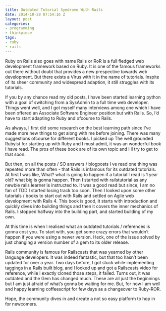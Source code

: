 ```yaml
---
title: Outdated Tutorial Syndrome With Rails
date: 2014-10-28 07:54:16 Z
layout: post
categories:
- programming
- thinkpiece
tags:
- ruby
- rails
---
```


Ruby on Rails also goes with name Rails or RoR is a full fledged web development framework based on Ruby. It is one of the famous frameworks out there without doubt that provides a new prespective towards web development. But there exists a Virus with it in the name of tutorials. Inspite of its sheer community and widespread adaption, it still struggles with its tutorials.

<!-- more -->

If you by any chance read my old posts, I have been started learning python with a goal of switching from a SysAdmin to a full time web developer. Things went well, and I got myself many interviews among one which I have been offered an Associate Software Engineer position but with Rails. So, I’d have to start adapting to Ruby and ofcourse to Rails.

As always, I first did some research on the best learning path since I’ve made more new things to get along with me before joining. There was many suggestions ofcourse for different books. I picked up The well grounded Rubyist for starting up with Ruby and I must admit, it was an wonderful book I have read. The pros of these book are of its own topic and I ll try to get to that soon.

But then, on all the posts / SO answers / blogposts I ve read one thing was repeated more than often - that Rails is infamous for its outdated tutorials. At first I was like, What? what is going to happen if a tutorial I read is 1 year old? what big is gonna happen. Then I started with railstutorial as any newbie rails learner is instructed to. It was a good read but since, I am no fan of TDD I started losing track too soon. Then I looked upon some other tutorials / books to start out with Rails and settled on Agile web development with Rails 4. This book is good, it starts with introduction and quickly dives into building things and then it covers the inner mechanics of Rails. I stopped halfway into the building part, and started building of my own.

At this time is when I realised what an outdated tutorials / references is gonna cost you. To start with, you get some crazy errors that wouldn’t happen if you were using a newer version. Heck, one of the issue solved by just changing a version number of a gem to its older release.

Rails community is famous for Railscasts that was yearned by other language developers. It was indeed fantastic, but that too hasn’t been updated for over a year. Two days before, I got stuck while implementing taggings in a Rails built blog, and I looked up and got a Railscasts video for reference, while I exactly cloned those steps, it failed. Turns out, it was outdated and the Gem has changed much. These are all just the beginnings but I am just afraid of what’s gonna be waiting for me. But, for now I am well and happy learning coffeescript for few days as a changeover to Ruby-ROR.

Hope, the community dives in and create a not so easy platform to hop in for newcomers.
